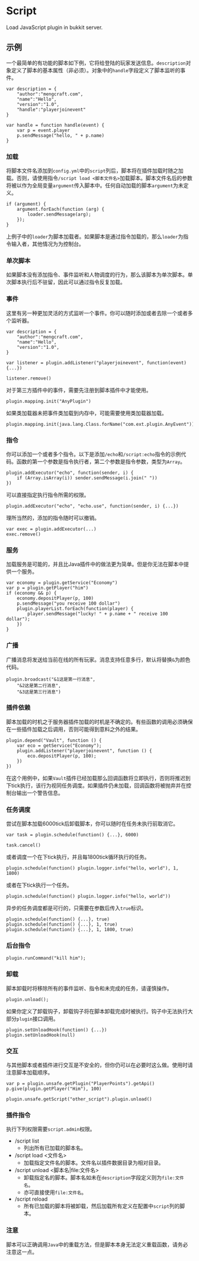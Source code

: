 # Script
Load JavaScript plugin in bukkit server. 

## 示例
一个最简单的有功能的脚本如下例，它将给登陆的玩家发送信息。`description`对象定义了脚本的基本属性（非必须）。对象中的`handle`字段定义了脚本监听的事件。
```JS
var description = {
    "author":"mengcraft.com",
    "name":"Hello",
    "version":"1.0",
    "handle":"playerjoinevent"
}

var handle = function handle(event) {
    var p = event.player
    p.sendMessage("hello, " + p.name)
}

```

### 加载
将脚本文件名添加到`config.yml`中的`script`列后，脚本将在插件加载时随之加载。否则，请使用指令`/script load <脚本文件名>`加载脚本。脚本文件名后的参数将被以作为全局变量`argument`传入脚本中。任何自动加载的脚本`argument`为未定义。
```JS
if (argument) {
    argument.forEach(function (arg) {
        loader.sendMessage(arg);
    });
}
```

上例子中的`loader`为脚本加载者。如果脚本是通过指令加载的，那么`loader`为指令输入者，其他情况为为控制台。

### 单次脚本
如果脚本没有添加指令、事件监听和人物调度的行为，那么该脚本为单次脚本。单次脚本执行后不驻留，因此可以通过指令反复加载。

### 事件
这里有另一种更加灵活的方式监听一个事件。你可以随时添加或者去除一个或者多个监听器。
```JS
var description = {
    "author":"mengcraft.com",
    "name":"Hello",
    "version":"1.0",
}

var listener = plugin.addListener("playerjoinevent", function(event) {...})

listener.remove()
```

对于第三方插件中的事件，需要先注册到脚本插件中才能使用。
```JS
plugin.mapping.init("AnyPlugin")
```

如果类加载器未把事件类加载到内存中，可能需要使用类加载器加载。
```JS
plugin.mapping.init(java.lang.Class.forName("com.ext.plugin.AnyEvent"))
```
### 指令
你可以添加一个或者多个指令。以下是添加`/echo`和`/script:echo`指令的示例代码。函数的第一个参数是指令执行者，第二个参数是指令参数，类型为`Array`。
```JS
plugin.addExecutor("echo", function(sender, i) {
    if (Array.isArray(i)) sender.sendMessage(i.join(" "))
})
```

可以直接指定执行指令所需的权限。
```JS
plugin.addExecutor("echo", "echo.use", function(sender, i) {...})
```

理所当然的，添加的指令随时可以撤销。
```JS
var exec = plugin.addExecutor(...)
exec.remove()
```

### 服务
加载服务是可能的，并且比Java插件中的做法更为简单。但是你无法在脚本中提供一个服务。
```JS
var economy = plugin.getService("Economy")
var p = plugin.getPlayer("him")
if (economy && p) {
    economy.depositPlayer(p, 100)
    p.sendMessage("you receive 100 dollar")
    plugin.playerList.forEach(function(player) {
        player.sendMessage("lucky! " + p.name + " receive 100 dollar");
    })
}
```

### 广播
广播消息将发送给当前在线的所有玩家。消息支持任意多行，默认将替换`&`为颜色代码。
```JS
plugin.broadcast("&1这是第一行消息",
    "&2这是第二行消息",
    "&3这是第三行消息")
```

### 插件依赖
脚本加载的时机之于服务器插件加载的时机是不确定的。有些函数的调用必须确保在一些插件加载之后调用，否则可能得到意料之外的结果。
```JS
plugin.depend("Vault", function () {
    var eco = getService("Economy");
    plugin.addListener("playerjoinevent", function () {
        eco.depositPlayer(p, 100);
    })
})
```
在这个用例中，如果`Vault`插件已经加载那么回调函数将立即执行，否则将推迟到下tick执行，该行为视同任务调度。如果插件仍未加载，回调函数将被抛弃并在控制台输出一个警告信息。

### 任务调度
尝试在脚本加载6000tick后卸载脚本，你可以随时在任务未执行前取消它。
```JS
var task = plugin.schedule(function() {...}, 6000)

task.cancel()
```

或者调度一个在下tick执行，并且每1800tick循环执行的任务。
```JS
plugin.schedule(function() plugin.logger.info("hello, world"), 1, 1800)
```

或者在下tick执行一个任务。
```JS
plugin.schedule(function() plugin.logger.info("hello, world"))
```

异步的任务调度都是可行的，只需要在参数后传入`true`标识。
```JS
plugin.schedule(function() {...}, true)
plugin.schedule(function() {...}, 1, true)
plugin.schedule(function() {...}, 1, 1800, true)
```

### 后台指令
```JS
plugin.runCommand("kill him");
```

### 卸载
脚本卸载时将移除所有的事件监听、指令和未完成的任务，请谨慎操作。
```JS
plugin.unload();
```

如果你定义了卸载钩子，卸载钩子将在脚本卸载完成时被执行。钩子中无法执行大部分`plugin`接口调用。
```
plugin.setUnloadHook(function() {...})
plugin.setUnloadHook(null)
```

### 交互
与其他脚本或者插件进行交互是不安全的，但你仍可以在必要时这么做。使用时请注意脚本加载顺序。
```
var p = plugin.unsafe.getPlugin("PlayerPoints").getApi()
p.give(plugin.getPlayer("Him"), 100)

plugin.unsafe.getScript("other_script").plugin.unload()
```

### 插件指令
执行下列权限需要`script.admin`权限。
- /script list
    - 列出所有已加载的脚本名。
- /script load <文件名>
    - 加载指定文件名的脚本。文件名以插件数据目录为相对目录。
- /script unload <脚本名|file:文件名>
    - 卸载指定名的脚本。脚本名如未在`description`字段定义则为`file:文件名`。
    - 亦可直接使用`file:文件名`。
- /script reload
    - 所有已加载的脚本将被卸载，然后加载所有定义在配置中`script`列的脚本。

### 注意
脚本可以正确调用`Java`中的重载方法，但是脚本本身无法定义重载函数，请务必注意这一点。